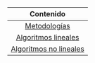 
|        **Contenido**      |
|:----------------------:	|
| [Metodologías]()          |
| [Algoritmos lineales]()   |
| [Algoritmos no lineales]()|

